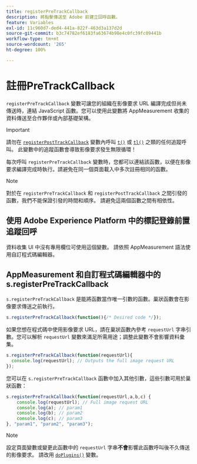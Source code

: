 ```yaml
---
title: registerPreTrackCallback
description: 將點擊傳送至 Adobe 前建立回呼函數。
feature: Variables
exl-id: 11c960d7-ded4-441a-822f-463d3a137d2d
source-git-commit: b3c74782ef6183fa63674b98e4c0fc39fc09441b
workflow-type: tm+mt
source-wordcount: '265'
ht-degree: 100%

---
```


# 註冊PreTrackCallback

`registerPreTrackCallback` 變數可讓您的組織在影像要求 URL 編譯完成但尚未傳送時，連結 JavaScript 函數。您可以使用此變數將 AppMeasurement 收集的資料傳送至合作夥伴或內部基礎架構。

>[!IMPORTANT]
>
>請勿在 [`registerPostTrackCallback`](registerposttrackcallback.md) 變數內呼叫 [`t()`](t-method.md) 或 [`tl()`](tl-method.md) 之類的任何追蹤呼叫。 此變數中的追蹤函數會導致影像要求發生無限循環！

每次呼叫 `registerPreTrackCallback` 變數時，您都可以連結該函數，以便在影像要求編譯完成時執行。請避免在同一個頁面載入中多次註冊相同的函數。

>[!NOTE]
>
>對於在 `registerPreTrackCallback` 和 `registerPostTrackCallback` 之間引發的函數，我們不能保證引發的時間和順序。 請避免這兩個函數之間有相依性。

## 使用 Adobe Experience Platform 中的標記登錄前置追蹤回呼

資料收集 UI 中沒有專用欄位可使用這個變數。 請依照 AppMeasurement 語法使用自訂程式碼編輯器。

## AppMeasurement 和自訂程式碼編輯器中的 s.registerPreTrackCallback

`s.registerPreTrackCallback` 是能將函數當作唯一引數的函數。巢狀函數會在影像要求傳送之前執行。

```js
s.registerPreTrackCallback(function(){/* Desired code */});
```

如果您想在程式碼中使用影像要求 URL，請在巢狀函數內參考 `requestUrl` 字串引數。您可以解析 `requestUrl` 變數來滿足所需用途；調整此變數不會影響資料彙集。

```js
s.registerPreTrackCallback(function(requestUrl){
  console.log(requestUrl); // Outputs the full image request URL
});
```

您可以在 `s.registerPreTrackCallback` 函數中加入其他引數，這些引數可用於巢狀函數：

```js
s.registerPreTrackCallback(function(requestUrl,a,b,c) {
    console.log(requestUrl); // Full image request URL
    console.log(a); // param1
    console.log(b); // param2
    console.log(c); // param3
}, "param1", "param2", "param3");
```

>[!NOTE]
>
>設定頁面變數或變更此函數中的 `requestUrl` 字串&#x200B;**不會**&#x200B;影響此函數呼叫後不久傳送的影像要求。 請改用 [`doPlugins()`](doplugins.md) 變數。
